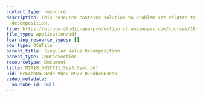 ```yaml
---
content_type: resource
description: This resource contains solution to problem set related to singular value
  decomposition.
file: https://ol-ocw-studio-app-production.s3.amazonaws.com/courses/18-06sc-linear-algebra-fall-2011/6c64bb0a0ede9ba88977078db4563ea0_MIT18_06SCF11_Ses3.5sol.pdf
file_type: application/pdf
learning_resource_types: []
ocw_type: OCWFile
parent_title: Singular Value Decomposition
parent_type: CourseSection
resourcetype: Document
title: MIT18_06SCF11_Ses3.5sol.pdf
uid: 6c64bb0a-0ede-9ba8-8977-078db4563ea0
video_metadata:
  youtube_id: null
---
```

